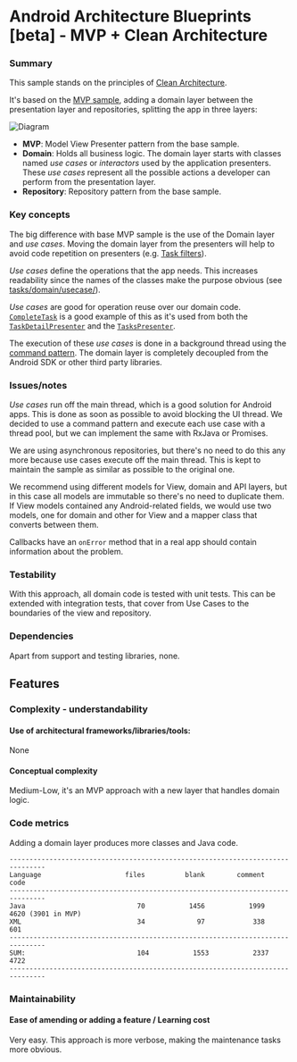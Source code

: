# Android Architecture Blueprints [beta] - MVP + Clean Architecture

### Summary
This sample stands on the principles of [Clean Architecture](https://blog.8thlight.com/uncle-bob/2012/08/13/the-clean-architecture.html).

It's based on the [MVP sample](https://github.com/googlesamples/android-architecture/tree/todo-mvp), adding a domain layer between the presentation layer and repositories, splitting the app in three layers:

<img src="https://github.com/googlesamples/android-architecture/wiki/images/mvp-clean.png" alt="Diagram"/>

* **MVP**: Model View Presenter pattern from the base sample.
* **Domain**: Holds all business logic. The domain layer starts with classes named *use cases* or *interactors* used by the application presenters. These *use cases* represent all the possible actions a developer can perform from the presentation layer. 
* **Repository**: Repository pattern from the base sample.  

### Key concepts
The big difference with base MVP sample is the use of the Domain layer and *use cases*. Moving the domain layer from the presenters will help to avoid code repetition on presenters (e.g. [Task filters](https://github.com/googlesamples/android-architecture/tree/todo-mvp-clean/todoapp/app/src/main/java/com/example/android/architecture/blueprints/todoapp/tasks/domain/filter)).

*Use cases* define the operations that the app needs. This increases readability since the names of the classes make the purpose obvious (see [tasks/domain/usecase/](https://github.com/googlesamples/android-architecture/tree/todo-mvp-clean/todoapp/app/src/main/java/com/example/android/architecture/blueprints/todoapp/tasks/domain/usecase)).

*Use cases* are good for operation reuse over our domain code. [`CompleteTask`](https://github.com/googlesamples/android-architecture/blob/todo-mvp-clean/todoapp/app/src/main/java/com/example/android/architecture/blueprints/todoapp/tasks/domain/usecase/CompleteTask.java) is a good example of this as it's used from both the [`TaskDetailPresenter`](https://github.com/googlesamples/android-architecture/blob/todo-mvp-clean/todoapp/app/src/main/java/com/example/android/architecture/blueprints/todoapp/taskdetail/TaskDetailPresenter.java) and the [`TasksPresenter`](https://github.com/googlesamples/android-architecture/blob/todo-mvp-clean/todoapp/app/src/main/java/com/example/android/architecture/blueprints/todoapp/tasks/TasksPresenter.java).

The execution of these *use cases* is done in a background thread using the [command pattern](http://www.oodesign.com/command-pattern.html). The domain layer is completely decoupled from the Android SDK or other third party libraries.

### Issues/notes
*Use cases* run off the main thread, which is a good solution for Android apps.  This is done as soon as possible to avoid blocking the UI thread. We decided to use a command pattern and execute each use case with a thread pool, but we can implement the same with RxJava or Promises.

We are using asynchronous repositories, but there's no need to do this any more because use cases execute off the main thread. This is kept to maintain the sample as similar as possible to the original one.

We recommend using different models for View, domain and API layers, but in this case all models are immutable so there's no need to duplicate them. If View models contained any Android-related fields, we would use two models, one for domain and other for View and a mapper class that converts between them.

Callbacks have an `onError` method that in a real app should contain information about the problem.
  
### Testability

With this approach, all domain code is tested with unit tests. This can be extended with integration tests, that cover from Use Cases to the boundaries of the view and repository.

### Dependencies

Apart from support and testing libraries, none.

## Features

### Complexity - understandability

#### Use of architectural frameworks/libraries/tools: 

None

#### Conceptual complexity 

Medium-Low, it's an MVP approach with a new layer that handles domain logic.

### Code metrics


Adding a domain layer produces more classes and Java code.

```
-------------------------------------------------------------------------------
Language                     files          blank        comment           code
-------------------------------------------------------------------------------
Java                            70           1456           1999           4620 (3901 in MVP)
XML                             34             97            338            601
-------------------------------------------------------------------------------
SUM:                            104           1553           2337           4722
-------------------------------------------------------------------------------

```
### Maintainability

#### Ease of amending or adding a feature / Learning cost
Very easy. This approach is more verbose, making the maintenance tasks more obvious.






